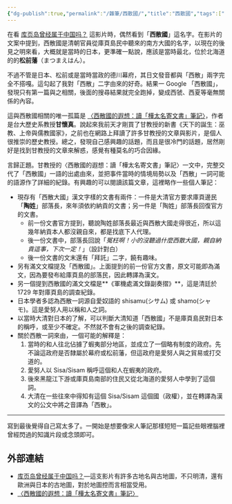 ```yaml
---
{"dg-publish":true,"permalink":"/雜筆/西散國/","title":"西散國","tags":["西散國","庫頁島","樺太島","窟說","骨嵬","甘懷真"]}
---
```



在看 [库页岛曾经属于中国吗？](https://www.youtube.com/watch?v=OR6ZS0q5fH8) 這影片時，偶然看到「**西散國**」這名字。在影片的文案中提到，西散國是清朝官員從庫頁島民中聽來的南方大國的名字，以現在的後見之明來看，大概就是當時的日本，更準確一點說，應該是當時最北，位於北海道的的**松前藩**（まつまえはん）。

不過不管是日本、松前或是當時當政的德川幕府，其日文發音都與「西散」兩字完全不搭嘎。這勾起了我對「西散」二字由來的好奇。結果一 Google 「西散國」，發現只有第一篇與之相關，後面的搜尋結果就完全跑掉，變成西虢、西夏等毫無關係的內容。

這與西散國相關的唯一孤篇是 [〈西散國的遐想：讀「樺太名寄文書」筆記〉](https://homepage.ntu.edu.tw/~kan/sisamnayoro.html)，作者是台大歷史系教授**甘懷真**。說起來我前天才剛買了甘教授的新書《天下的誕生：巫教、上帝與儒教國家》，之前也在網路上拜讀了許多甘教授的文章與影片，是個人很推崇的歷史教授。總之，發現自己感興趣的話題，而且是很冷門的話題，居然剛好是找到甘教授的文章來解惑，感覺有種莫名的巧合因緣。

言歸正題。甘教授的〈西散國的遐想：讀「樺太名寄文書」筆記〉一文中，完整交代了「西散國」一語的出處由來，並把事件當時的情境局勢以及「西散」一詞可能的語源作了詳細的紀錄。有興趣的可以閱讀該篇文章，這裡略作一些個人筆記：

- 現存有「西散大國」漢文字樣的文書有兩件：一件是大清官方要求庫頁邊民「**陶姓**」部落長，來年須依約納貢的文書；另一件是「陶姓」部落長回復官方的文書。
	- 前一份文書官方提到，聽說陶姓部落長最近與西散大國走得很近，所以這幾年納貢本人都沒親自來，都是找底下人代理。
	- 後一份文書中，部落長回說「*冤枉啊！小的沒聽過什麼西散大國，親自納貢這事，下次一定！*」（設計對白）
	- 後一份文書的文末還有「拜託」二字，饒有趣味。
- 另有滿文文檔提及「西散國」。上面提到的前一份官方文書，原文可能即為滿文，因為要發布給庫頁島的部落民，因此轉譯為漢文。
- 另一個提到西散國的滿文文檔是**《軍機處滿文錄副奏摺》**，這是清廷於 1729 年對庫頁島的調查紀錄。
- 日本學者多認為西散一詞源自愛奴語的 shisamu(シサム) 或 shamo(シャモ)。這是愛努人用以稱和人之詞。
- 以當時大清對日本的了解，可以判斷大清知道「西散國」不是庫頁島民對日本的稱呼，或至少不確定。不然就不會有之後的調查紀錄。
- 關於西散一詞來由，一個可能的解釋是：
	1. 當時的和人往北佔據了蝦夷部分地區，並成立了一個略有制度的政府。先不論這政府是否隸屬於幕府或松前藩，但這政府是愛努人與之貿易或打交道的。
	2. 愛努人以 Sisa/Sisam 稱呼這個和人在蝦夷的政府。
	3. 後來黑龍江下游或庫頁島南部的住民又從北海道的愛努人中學到了這個詞。
	4. 大清在一些往來中得知有這個 Sisa/Sisam 這個國（政權），並在轉譯為漢文的公文中將之音譯為「西散」。

----

寫到最後覺得自己寫太多了。一開始是想要像宋人筆記那樣短短一篇記些眼裡腦裡曾經閃過的知識片段或念頭即可。

## 外部連結

- [库页岛曾经属于中国吗？](https://www.youtube.com/watch?v=OR6ZS0q5fH8)—這支影片有許多古地名與古地圖，不只明清，還有歐洲與日本的古地圖，對於地圖控而言相當受用。
- [〈西散國的遐想：讀「樺太名寄文書」筆記〉](https://homepage.ntu.edu.tw/~kan/sisamnayoro.html)